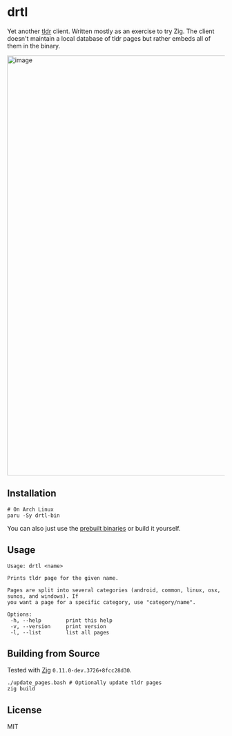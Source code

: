 # drtl

Yet another [tldr](https://github.com/tldr-pages/tldr) client. Written mostly as an exercise to try Zig. The client doesn't 
maintain a local database of tldr pages but rather embeds all of them in the binary.

<img width="972" alt="image" src="https://github.com/jiripospisil/drtl/assets/20820/d40ee21a-2429-408f-9e96-26157beca855">

## Installation

```
# On Arch Linux
paru -Sy drtl-bin
```

You can also just use the [prebuilt binaries](https://github.com/jiripospisil/drtl/releases) or build it yourself.

## Usage

```
Usage: drtl <name>

Prints tldr page for the given name.

Pages are split into several categories (android, common, linux, osx, sunos, and windows). If
you want a page for a specific category, use "category/name".

Options:
 -h, --help        print this help
 -v, --version     print version
 -l, --list        list all pages
 ```

## Building from Source

Tested with [Zig](https://ziglang.org/) `0.11.0-dev.3726+8fcc28d30`.

```
./update_pages.bash # Optionally update tldr pages
zig build
```

## License

MIT
